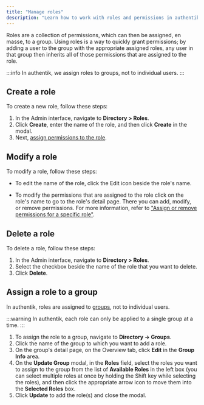 ```yaml
---
title: "Manage roles"
description: "Learn how to work with roles and permissions in authentik."
---
```


Roles are a collection of permissions, which can then be assigned, en masse, to a group. Using roles is a way to quickly grant permissions; by adding a user to the group with the appropriate assigned roles, any user in that group then inherits all of those permissions that are assigned to the role.

:::info
In authentik, we assign roles to groups, not to individual users.
:::

## Create a role

To create a new role, follow these steps:

1. In the Admin interface, navigate to **Directory > Roles**.
2. Click **Create**, enter the name of the role, and then click **Create** in the modal.
3. Next, [assign permissions to the role](../access-control/manage_permissions.md#assign-or-remove-permissions-for-a-specific-role).

## Modify a role

To modify a role, follow these steps:

- To edit the name of the role, click the Edit icon beside the role's name.

- To modify the permissions that are assigned to the role click on the role's name to go to the role's detail page. There you can add, modify, or remove permissions. For more information, refer to ["Assign or remove permissions for a specific role"](../access-control/manage_permissions.md#assign-or-remove-permissions-for-a-specific-role).

## Delete a role

To delete a role, follow these steps:

1. In the Admin interface, navigate to **Directory > Roles**.
2. Select the checkbox beside the name of the role that you want to delete.
3. Click **Delete**.

## Assign a role to a group

In authentik, roles are assigned to [groups](../groups/index.mdx), not to individual users.

:::warning
In authentik, each role can only be applied to a single group at a time.
:::

1. To assign the role to a group, navigate to **Directory -> Groups**.
2. Click the name of the group to which you want to add a role.
3. On the group's detail page, on the Overview tab, click **Edit** in the **Group Info** area.
4. On the **Update Group** modal, in the **Roles** field, select the roles you want to assign to the group from the list of **Available Roles** in the left box (you can select multiple roles at once by holding the Shift key while selecting the roles), and then click the appropriate arrow icon to move them into the **Selected Roles** box.
5. Click **Update** to add the role(s) and close the modal.
